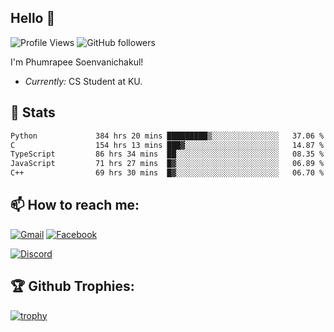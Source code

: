 
<h2>Hello 👋</h2> 

![Profile Views](https://komarev.com/ghpvc/?username=Homiez09&label=Profile%20views&color=0e75b6&style=flat)
![GitHub followers](https://img.shields.io/github/followers/HomieZ09.svg?style=social&label=Follow)


I'm Phumrapee Soenvanichakul!

- <i>Currently:</i> CS Student at KU.

<h2>👀 Stats</h2>

<!--START_SECTION:waka-->

```txt
Python             384 hrs 20 mins █████████▒░░░░░░░░░░░░░░░   37.06 %
C                  154 hrs 13 mins ███▓░░░░░░░░░░░░░░░░░░░░░   14.87 %
TypeScript         86 hrs 34 mins  ██░░░░░░░░░░░░░░░░░░░░░░░   08.35 %
JavaScript         71 hrs 27 mins  █▓░░░░░░░░░░░░░░░░░░░░░░░   06.89 %
C++                69 hrs 30 mins  █▓░░░░░░░░░░░░░░░░░░░░░░░   06.70 %
```

<!--END_SECTION:waka-->

<h2>📫 How to reach me:</h2>

<a href="mailto:phumrapeesoen1@gmail.com">![Gmail](https://img.shields.io/badge/Gmail-D14836?style=for-the-badge&logo=gmail&logoColor=white)</a> 
<a href="https://web.facebook.com/phumrapee.soenvanichakul.3/">![Facebook](https://img.shields.io/badge/Facebook-4267B2?style=for-the-badge&logo=facebook&logoColor=white)</a>

<a href="https://discord.gg/EWnAEUtFVm">![Discord](https://discord.c99.nl/widget/theme-1/297740667784921089.png)</a> 

<h2>🏆 Github Trophies:</h2>

[![trophy](https://github-profile-trophy.vercel.app/?username=Homiez09&theme=discord&row=1)](https://github.com/ryo-ma/github-profile-trophy)
